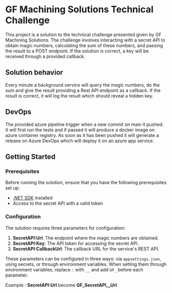 # GF Machining Solutions Technical Challenge

This project is a solution to the technical challenge presented given by GF Machining Solutions. The challenge involves interacting with a secret API to obtain magic numbers, calculating the sum of these numbers, and passing the result to a POST endpoint. If the solution is correct, a key will be received through a provided callback.


## Solution behavior

Every minute a background service will query the magic numbers, do the sum and give the result providing a Rest API endpoint as a callback. If the result is correct, it will log the result which should reveal a hidden key.

## DevOps
The provided azure pipeline trigger when a new commit on main it pushed. It will first run the tests and if passed it will produce a docker image on azure container registry. As soon as it has been pushed it will generate a release on Azure DevOps which will deploy it on an azure app service.

## Getting Started

### Prerequisites

Before running the solution, ensure that you have the following prerequisites set up:

- [.NET SDK](https://dotnet.microsoft.com/download) installed
- Access to the secret API with a valid token

### Configuration

The solution requires three parameters for configuration:

1. **SecretAPI:Url**: The endpoint where the magic numbers are obtained.
2. **SecretAPI:Key**: The API token for accessing the secret API.
3. **SecretAPI:CallbackUrl**: The callback URL for the service's REST API.

These parameters can be configured in three ways: via `appsettings.json`, using secrets, or through environment variables. When setting them through environment variables, replace `:` with `__` and add `GF_` before each parameter.

Example : **SecretAPI:Url** become **GF_SecretAPI__Url**